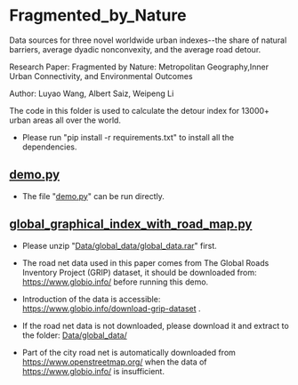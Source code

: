 # Fragmented_by_Nature
Data sources for three novel worldwide urban indexes--the share of natural barriers, average dyadic nonconvexity, and the average road detour.

Research Paper: Fragmented by Nature: Metropolitan Geography,Inner Urban Connectivity, and Environmental Outcomes

Author: Luyao Wang, Albert Saiz, Weipeng Li

The code in this folder is used to calculate the detour index for 13000+ urban areas all over the world.

* Please run "pip install -r requirements.txt" to install all the dependencies.

## [demo.py](demo.py)
* The file "[demo.py](demo.py)" can be run directly. 

## [global_graphical_index_with_road_map.py](global_graphical_index_with_road_map.py)
* Please unzip "[Data/global_data/global_data.rar](Data/global_data/global_data.rar)" first.

* The road net data used in this paper comes from The Global Roads Inventory Project (GRIP) dataset, 
it should be downloaded from: https://www.globio.info/ before running this demo.

* Introduction of the data is accessible: https://www.globio.info/download-grip-dataset .

* If the road net data is not downloaded, please download it and extract to the folder: [Data/global_data/](Data/global_data/)
    
* Part of the city road net is automatically downloaded from https://www.openstreetmap.org/ 
when the data of https://www.globio.info/ is insufficient.

